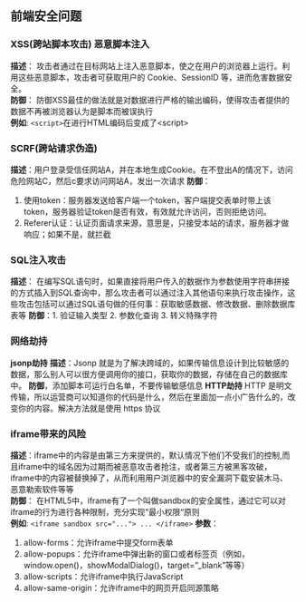 ## 前端安全问题
### XSS(跨站脚本攻击) 恶意脚本注入
**描述**： 攻击者通过在目标网站上注入恶意脚本，使之在用户的浏览器上运行。利用这些恶意脚本，攻击者可获取用户的 Cookie、SessionID 等，进而危害数据安全。  
**防御**： 防御XSS最佳的做法就是对数据进行严格的输出编码，使得攻击者提供的数据不再被浏览器认为是脚本而被误执行  
**例如**:  `<script>`在进行HTML编码后变成了&lt;script&gt;

### SCRF(跨站请求伪造)
**描述**：用户登录受信任网站A，并在本地生成Cookie。在不登出A的情况下，访问危险网站C，然后c要求访问网站A，发出一次请求
**防御**：
1. 使用token：服务器发送给客户端一个token，客户端提交表单时带上该token，服务器验证token是否有效，有效就允许访问，否则拒绝访问。
2. Referer认证：认证页面请求来源，意思是，只接受本站的请求，服务器才做响应；如果不是，就拦截

### SQL注入攻击
**描述**： 在编写SQL语句时，如果直接将用户传入的数据作为参数使用字符串拼接的方式插入到SQL查询中，那么攻击者可以通过注入其他语句来执行攻击操作，这些攻击包括可以通过SQL语句做的任何事：获取敏感数据、修改数据、删除数据库表等 
**防御**：1. 验证输入类型 2. 参数化查询  3. 转义特殊字符
 
### 网络劫持
**jsonp劫持**
**描述**：Jsonp 就是为了解决跨域的，如果传输信息设计到比较敏感的数据，那么别人可以很方便调用你的接口，获取你的数据，存储在自己的数据库中。
**防御**，添加脚本可运行白名单，不要传输敏感信息
**HTTP劫持**
HTTP 是明文传输，所以运营商可以知道你的代码是什么，然后在里面加一点小广告什么的，改变你的内容。解决方法就是使用 https 协议

### iframe带来的风险
**描述**：iframe中的内容是由第三方来提供的，默认情况下他们不受我们的控制,而且iframe中的域名因为过期而被恶意攻击者抢注，或者第三方被黑客攻破，iframe中的内容被替换掉了，从而利用用户浏览器中的安全漏洞下载安装木马、恶意勒索软件等等  
**防御**： 在HTML5中，iframe有了一个叫做sandbox的安全属性，通过它可以对iframe的行为进行各种限制，充分实现“最小权限“原则  
**例如**:  `<iframe sandbox src="..."> ... </iframe>`
**参数**： 
1. allow-forms：允许iframe中提交form表单
2. allow-popups：允许iframe中弹出新的窗口或者标签页（例如，window.open()，showModalDialog()，target=”_blank”等等）
3. allow-scripts：允许iframe中执行JavaScript
4. allow-same-origin：允许iframe中的网页开启同源策略



